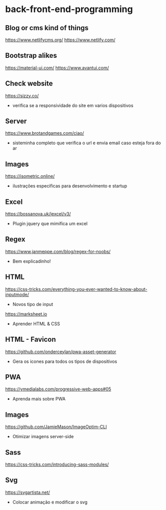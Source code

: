 # back-front-end-programming


## Blog or cms kind of things

https://www.netlifycms.org/
https://www.netlify.com/

## Bootstrap alikes

https://material-ui.com/
https://www.avantui.com/

## Check website

https://sizzy.co/
- verifica se a responsividade do site em varios dispositivos

## Server

https://www.brotandgames.com/ciao/
- sisteminha completo que verifica o url e envia email caso esteja fora do ar

## Images

https://isometric.online/
- ilustrações especificas para desenvolvimento e startup

## Excel

https://bossanova.uk/jexcel/v3/
- Plugin jquery que mimifica um excel

## Regex

https://www.janmeppe.com/blog/regex-for-noobs/
- Bem explicadinho!

## HTML

https://css-tricks.com/everything-you-ever-wanted-to-know-about-inputmode/
- Novos tipo de input

https://marksheet.io
- Aprender HTML & CSS

## HTML - Favicon

https://github.com/onderceylan/pwa-asset-generator
- Gera os icones para todos os tipos de dispositivos

## PWA

https://ymedialabs.com/progressive-web-apps#05
- Aprenda mais sobre PWA

## Images

https://github.com/JamieMason/ImageOptim-CLI
- Otimizar imagens server-side

## Sass

https://css-tricks.com/introducing-sass-modules/

## Svg

https://svgartista.net/
- Colocar animação e modificar o svg
